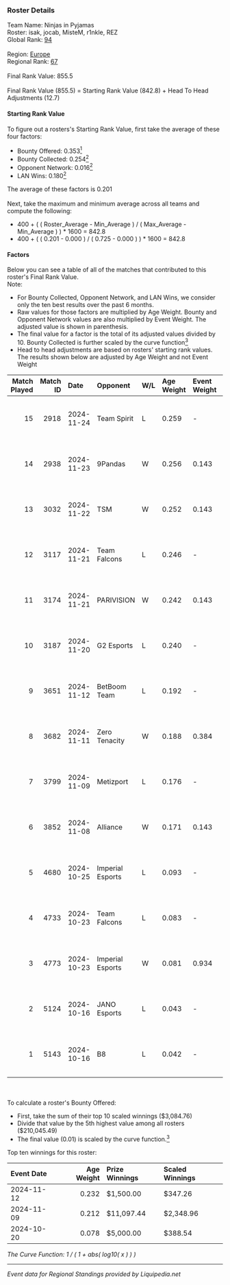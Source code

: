 ### Roster Details<br />
Team Name: Ninjas in Pyjamas<br />
Roster: isak, jocab, MisteM, r1nkle, REZ<br />
Global Rank: [94](../standings_global.md)<br />
<br />
Region: [Europe]( ../standings_europe.md)<br />
Regional Rank: [67]( ../standings_europe.md)<br />
<br />
Final Rank Value:  855.5<br />
<br />
Final Rank Value (855.5) = Starting Rank Value (842.8) + Head To Head Adjustments (12.7)<br />

#### Starting Rank Value<br />
To figure out a rosters's Starting Rank Value, first take the average of these four factors:<br />
- Bounty Offered: 0.353[<sup>1</sup>](#table2)
- Bounty Collected: 0.254[<sup>2</sup>](#table1)
- Opponent Network: 0.016[<sup>2</sup>](#table1)
- LAN Wins: 0.180[<sup>2</sup>](#table1)

The average of these factors is 0.201<br />
<br />
Next, take the maximum and minimum average across all teams and compute the following:<br />
- 400 + ( ( Roster_Average - Min_Average ) / ( Max_Average - Min_Average ) ) * 1600 = 842.8
- 400 + ( ( 0.201 - 0.000 ) / ( 0.725 - 0.000 ) ) * 1600 = 842.8


#### Factors<br />
Below you can see a table of all of the matches that contributed to this roster's Final Rank Value.<br />
Note:<br />

- For Bounty Collected, Opponent Network, and LAN Wins, we consider only the ten best results over the past 6 months.
- Raw values for those factors are multiplied by Age Weight. Bounty and Opponent Network values are also multiplied by Event Weight. The adjusted value is shown in parenthesis.
- The final value for a factor is the total of its adjusted values divided by 10. Bounty Collected is further scaled by the curve function[<sup>3</sup>](#curveFunction)
- Head to head adjustments are based on rosters' starting rank values. The results shown below are adjusted by Age Weight and not Event Weight
<span id="table1"></span><br />


| Match Played | Match ID | Date       | Opponent         | W/L | Age Weight | Event Weight | Bounty Collected | Opponent Network | LAN Wins  | H2H Adj. | Roster                           |
| -: | -: | :- | :- | :- | :- | :- | :- | :- | :- | -: | :- |
|           15 |     2918 | 2024-11-24 | Team Spirit      | L   | 0.259      | -            | -                | -                | -         |    -0.02 | isak, jocab, MisteM, r1nkle, REZ |
|           14 |     2938 | 2024-11-23 | 9Pandas          | W   | 0.256      | 0.143        | 0.084 (0.004)    | 0.481 (0.021)    | 1 (0.308) |     5.83 | isak, jocab, MisteM, r1nkle, REZ |
|           13 |     3032 | 2024-11-22 | TSM              | W   | 0.252      | 0.143        | 0.002 (0.000)    | 0.065 (0.003)    | 1 (0.302) |     2.40 | isak, jocab, MisteM, r1nkle, REZ |
|           12 |     3117 | 2024-11-21 | Team Falcons     | L   | 0.246      | -            | -                | -                | -         |    -0.02 | isak, jocab, MisteM, r1nkle, REZ |
|           11 |     3174 | 2024-11-21 | PARIVISION       | W   | 0.242      | 0.143        | 0.002 (0.000)    | 0.018 (0.001)    | 1 (0.290) |     2.10 | isak, jocab, MisteM, r1nkle, REZ |
|           10 |     3187 | 2024-11-20 | G2 Esports       | L   | 0.240      | -            | -                | -                | -         |    -0.21 | isak, jocab, MisteM, r1nkle, REZ |
|            9 |     3651 | 2024-11-12 | BetBoom Team     | L   | 0.192      | -            | -                | -                | -         |    -1.81 | isak, jocab, MisteM, r1nkle, REZ |
|            8 |     3682 | 2024-11-11 | Zero Tenacity    | W   | 0.188      | 0.384        | 0.020 (0.002)    | 0.778 (0.067)    | 0 (0.000) |     3.45 | isak, jocab, MisteM, r1nkle, REZ |
|            7 |     3799 | 2024-11-09 | Metizport        | L   | 0.176      | -            | -                | -                | -         |    -1.51 | isak, jocab, MisteM, r1nkle, REZ |
|            6 |     3852 | 2024-11-08 | Alliance         | W   | 0.171      | 0.143        | 0.013 (0.000)    | 0.516 (0.015)    | 1 (0.205) |     3.05 | isak, jocab, MisteM, r1nkle, REZ |
|            5 |     4680 | 2024-10-25 | Imperial Esports | L   | 0.093      | -            | -                | -                | -         |    -1.28 | isak, jocab, MisteM, r1nkle, REZ |
|            4 |     4733 | 2024-10-23 | Team Falcons     | L   | 0.083      | -            | -                | -                | -         |    -0.01 | isak, jocab, MisteM, r1nkle, REZ |
|            3 |     4773 | 2024-10-23 | Imperial Esports | W   | 0.081      | 0.934        | 0.061 (0.006)    | 0.576 (0.052)    | 0 (0.000) |     1.44 | isak, jocab, MisteM, r1nkle, REZ |
|            2 |     5124 | 2024-10-16 | JANO Esports     | L   | 0.043      | -            | -                | -                | -         |    -0.47 | isak, jocab, MisteM, r1nkle, REZ |
|            1 |     5143 | 2024-10-16 | B8               | L   | 0.042      | -            | -                | -                | -         |    -0.23 | isak, jocab, MisteM, r1nkle, REZ |

<br />
<span id="table2"></span><br />
To calculate a roster's Bounty Offered:<br />

- First, take the sum of their top 10 scaled winnings ($3,084.76)
- Divide that value by the 5th highest value among all rosters ($210,045.49)
- The final value (0.01) is scaled by the curve function.[<sup>3</sup>](#curveFunction)

Top ten winnings for this roster:<br />

| Event Date | Age Weight | Prize Winnings | Scaled Winnings |
| :- | -: | :- | :- |
| 2024-11-12 |      0.232 | $1,500.00      | $347.26         |
| 2024-11-09 |      0.212 | $11,097.44     | $2,348.96       |
| 2024-10-20 |      0.078 | $5,000.00      | $388.54         |


<span id="curveFunction"></span>_The Curve Function: 1 / ( 1 + abs( log10( x ) ) )_<br />

---
_Event data for Regional Standings provided by Liquipedia.net_<br />

